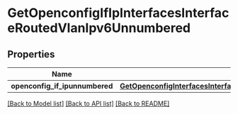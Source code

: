 # GetOpenconfigIfIpInterfacesInterfaceRoutedVlanIpv6Unnumbered

## Properties
Name | Type | Description | Notes
------------ | ------------- | ------------- | -------------
**openconfig_if_ipunnumbered** | [**GetOpenconfigInterfacesInterfacesOpenconfiginterfacesinterfacesSubinterfacesOpenconfigifipipv4Unnumbered**](GetOpenconfigInterfacesInterfacesOpenconfiginterfacesinterfacesSubinterfacesOpenconfigifipipv4Unnumbered.md) |  | [optional] 

[[Back to Model list]](../README.md#documentation-for-models) [[Back to API list]](../README.md#documentation-for-api-endpoints) [[Back to README]](../README.md)


